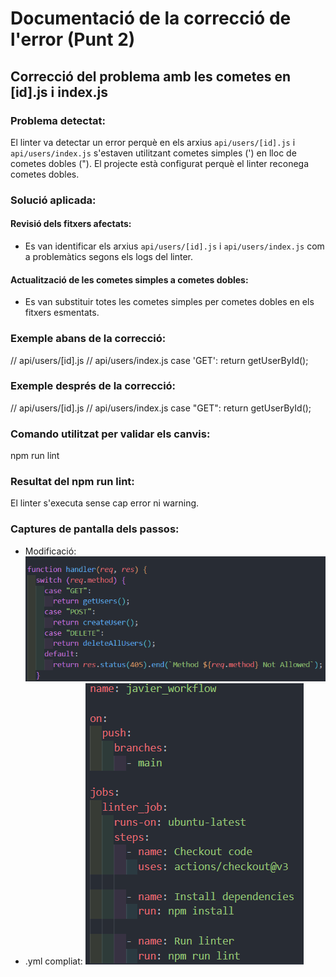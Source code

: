 # Documentació de la correcció de l'error (Punt 2)

## Correcció del problema amb les cometes en [id].js i index.js

### Problema detectat:
El linter va detectar un error perquè en els arxius `api/users/[id].js` i `api/users/index.js` s'estaven utilitzant cometes simples (') en lloc de cometes dobles ("). El projecte està configurat perquè el linter reconega cometes dobles.

### Solució aplicada:

#### Revisió dels fitxers afectats:
- Es van identificar els arxius `api/users/[id].js` i `api/users/index.js` com a problemàtics segons els logs del linter.

#### Actualització de les cometes simples a cometes dobles:
- Es van substituir totes les cometes simples per cometes dobles en els fitxers esmentats.

### Exemple abans de la correcció:
// api/users/[id].js
// api/users/index.js
    case 'GET':
      return getUserById();

### Exemple després de la correcció:
// api/users/[id].js
// api/users/index.js
    case "GET":
      return getUserById();

### Comando utilitzat per validar els canvis:

npm run lint

### Resultat del npm run lint:
El linter s'executa sense cap error ni warning.

### Captures de pantalla dels passos:
- Modificació: ![Error inicial](/img/1.png)
- .yml compliat: ![Compilat](/img/2.png)
